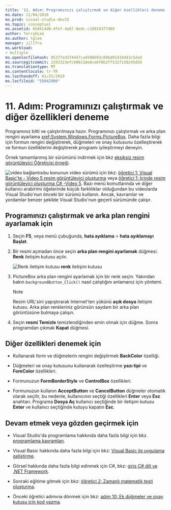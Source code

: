 ```yaml
---
title: '11. Adım: Programınızı çalıştırmak ve diğer özellikleri deneme'
ms.date: 11/04/2016
ms.prod: visual-studio-dev15
ms.topic: conceptual
ms.assetid: 656614d0-4fe7-4a67-8edc-c10919377d09
author: TerryGLee
ms.author: tglee
manager: jillfra
ms.workload:
- multiple
ms.openlocfilehash: 85377ed374447ca4508b93c89bd01434d43c5dad
ms.sourcegitcommit: 2193323efc608118e0ce6f6b2ff532f158245d56
ms.translationtype: MT
ms.contentlocale: tr-TR
ms.lasthandoff: 01/25/2019
ms.locfileid: "55042900"
---
```

# <a name="step-11-run-your-program-and-try-other-features"></a>11. Adım: Programınızı çalıştırmak ve diğer özellikleri deneme
Programınız bitti ve çalıştırılmaya hazır. Programınızı çalıştırmak ve arka plan rengini ayarlama <xref:System.Windows.Forms.PictureBox>. Daha fazla bilgi için formun rengini değiştirerek, düğmeleri ve onay kutusunu özelleştirerek ve formun özelliklerini değiştirerek programı iyileştirmeyi deneyin.

 Örnek tamamlanmış bir sürümünü indirmek için bkz [eksiksiz resim görüntüleyici Öğreticisi örneği](https://code.msdn.microsoft.com/Complete-Picture-Viewer-7d91d3a8).

 ![video bağlantısı](../data-tools/media/playvideo.gif)bu konunun video sürümü için bkz: [öğretici 1: Visual Basic'te - Video 5 resim görüntüleyici oluşturma](http://go.microsoft.com/fwlink/?LinkId=205216) veya [öğretici 1: İçinde resim görüntüleyici oluşturma C# -Video 5](http://go.microsoft.com/fwlink/?LinkId=205206). Bazı menü komutlarında ve diğer kullanıcı arabirimi öğelerinde küçük farklılıklar olduğundan bu videolarda Visual Studio'nun önceki bir sürümü kullanın. Ancak, kavramlar ve yordamlar benzer şekilde Visual Studio'nun geçerli sürümünde çalışır.

## <a name="to-run-your-program-and-set-the-background-color"></a>Programınızı çalıştırmak ve arka plan rengini ayarlamak için

1.  Seçin **F5**, veya menü çubuğunda, **hata ayıklama** > **hata ayıklamayı Başlat**.

2.  Bir resmi açmadan önce seçin **arka plan rengini ayarlamak** düğmesi. **Renk** iletişim kutusu açılır.

     ![Renk iletişim kutusu](../ide/media/express_colordialog.png)
**renk** iletişim kutusu

3.  PictureBox arka plan rengini ayarlamak için bir renk seçin. Yakından bakın `backgroundButton_Click()` nasıl çalıştığını anlamanız için yöntemi.

    > [!NOTE]
    >  Resim URL'sini yapıştırarak Internet'ten yükünü **açık dosya** iletişim kutusu. Arka plan renkleriniz görünsün saydam bir arka plan görüntüsüne bulmaya çalışın.

4.  Seçin **resmi Temizle** temizlendiğinden emin olmak için düğme. Sonra programdan çıkmak **Kapat** düğmesi.

## <a name="to-try-other-features"></a>Diğer özellikleri denemek için

-   Kullanarak form ve düğmelerin rengini değiştirmek **BackColor** özelliği.

-   Düğmeleri ve onay kutusunu kullanarak özelleştirme **yazı tipi** ve **ForeColor** özellikleri.

-   Formunuzun **FormBorderStyle** ve **ControlBox** özellikleri.

-   Formunuzun kullanın **AcceptButton** ve **CancelButton** düğmeler otomatik olarak seçilir, bu nedenle, kullanıcının seçtiği özellikleri **Enter** veya **Esc** anahtarı. Programa **Dosya Aç** kullanıcı seçtiğinde bir iletişim kutusu **Enter** ve kullanıcı seçtiğinde kutuyu kapatın **Esc**.

## <a name="to-continue-or-review"></a>Devam etmek veya gözden geçirmek için

-   Visual Studio'da programlama hakkında daha fazla bilgi için bkz. [programlama kavramları](https://msdn.microsoft.com/Library/65c12cca-af4f-4017-886e-2dbc00a189d6).

-   Visual Basic hakkında daha fazla bilgi için bkz: [Visual Basic ile uygulama geliştirme](/dotnet/visual-basic/developing-apps/index).

-   Görsel hakkında daha fazla bilgi edinmek için C#, bkz: [giriş C# dili ve .NET Framework](/dotnet/csharp/getting-started/introduction-to-the-csharp-language-and-the-net-framework).

-   Sonraki eğitime gitmek için bkz: [öğretici 2: Zamanlı matematik testi oluşturma](../ide/tutorial-2-create-a-timed-math-quiz.md).

-   Önceki öğretici adımına dönmek için bkz: [adım 10: Ek düğmeler ve onay kutusu için kod yazma](../ide/step-10-write-code-for-additional-buttons-and-a-check-box.md).
